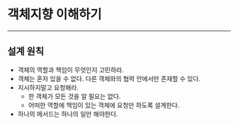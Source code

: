 # 객체지향 이해하기

---

## 설계 원칙
- 객체의 역할과 책임이 무엇인지 고민하라.
- 객체는 혼자 있을 수 없다. 다른 객체와의 협력 안에서만 존재할 수 있다.
- 지시하지말고 요청해라.
  - 한 객체가 모든 것을 알 필요는 없다.
  - 어떠한 역할에 책임이 있는 객체에 요청만 하도록 설계한다.
- 하나의 메서드는 하나의 일만 해야한다.